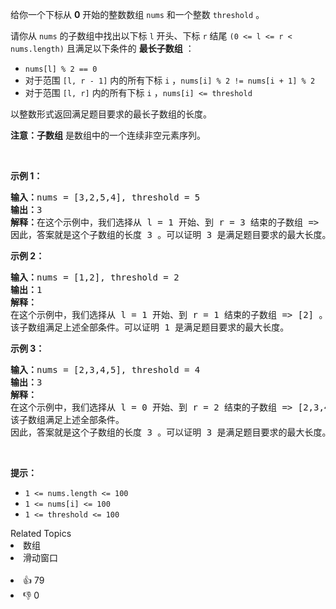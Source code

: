 <p>给你一个下标从 <strong>0</strong> 开始的整数数组 <code>nums</code> 和一个整数 <code>threshold</code> 。</p>

<p>请你从 <code>nums</code> 的子数组中找出以下标 <code>l</code> 开头、下标 <code>r</code> 结尾 <code>(0 &lt;= l &lt;= r &lt; nums.length)</code> 且满足以下条件的 <strong>最长子数组</strong> ：</p>

<ul> 
 <li><code>nums[l] % 2 == 0</code></li> 
 <li>对于范围&nbsp;<code>[l, r - 1]</code> 内的所有下标 <code>i</code> ，<code>nums[i] % 2 != nums[i + 1] % 2</code></li> 
 <li>对于范围&nbsp;<code>[l, r]</code> 内的所有下标 <code>i</code> ，<code>nums[i] &lt;= threshold</code></li> 
</ul>

<p>以整数形式返回满足题目要求的最长子数组的长度。</p>

<p><strong>注意：子数组</strong> 是数组中的一个连续非空元素序列。</p>

<p>&nbsp;</p>

<p><strong>示例 1：</strong></p>

<pre><strong>输入：</strong>nums = [3,2,5,4], threshold = 5
<strong>输出：</strong>3
<strong>解释：</strong>在这个示例中，我们选择从 l = 1 开始、到 r = 3 结束的子数组 =&gt; [2,5,4] ，满足上述条件。
因此，答案就是这个子数组的长度 3 。可以证明 3 是满足题目要求的最大长度。</pre>

<p><strong>示例 2：</strong></p>

<pre><strong>输入：</strong>nums = [1,2], threshold = 2
<strong>输出：</strong>1
<strong>解释：</strong>
在这个示例中，我们选择从 l = 1 开始、到 r = 1 结束的子数组 =&gt; [2] 。
该子数组满足上述全部条件。可以证明 1 是满足题目要求的最大长度。
</pre>

<p><strong>示例 3：</strong></p>

<pre><strong>输入：</strong>nums = [2,3,4,5], threshold = 4
<strong>输出：</strong>3
<strong>解释：</strong>
在这个示例中，我们选择从 l = 0 开始、到 r = 2 结束的子数组 =&gt; [2,3,4] 。 
该子数组满足上述全部条件。
因此，答案就是这个子数组的长度 3 。可以证明 3 是满足题目要求的最大长度。</pre>

<p>&nbsp;</p>

<p><strong>提示：</strong></p>

<ul> 
 <li><code>1 &lt;= nums.length &lt;= 100 </code></li> 
 <li><code>1 &lt;= nums[i] &lt;= 100 </code></li> 
 <li><code>1 &lt;= threshold &lt;= 100</code></li> 
</ul>

<div><div>Related Topics</div><div><li>数组</li><li>滑动窗口</li></div></div><br><div><li>👍 79</li><li>👎 0</li></div>